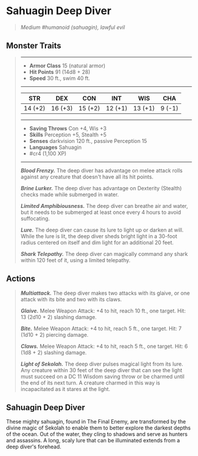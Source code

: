 # Sahuagin Deep Diver
>*Medium #humanoid (sahuagin), lawful evil*
## Monster Traits
>___
>- **Armor Class** 15 (natural armor)
>- **Hit Points** 91 (14d8 + 28)
>- **Speed** 30 ft., swim 40 ft.
>___
>|STR|DEX|CON|INT|WIS|CHA|
>|:---:|:---:|:---:|:---:|:---:|:---:|
>|14 (+2)|16 (+3)|15 (+2)|12 (+1)|13 (+1)|9 (-1)|
>___
>- **Saving Throws** Con +4, Wis +3
>- **Skills** Perception +5, Stealth +5
>- **Senses** darkvision 120 ft., passive Perception 15
>- **Languages** Sahuagin
>- #cr4 (1,100 XP)
>___
>***Blood Frenzy.*** The deep diver has advantage on melee attack rolls against any creature that doesn't have all its hit points.  
>
>***Brine Lurker.*** The deep diver has advantage on Dexterity (Stealth) checks made while submerged in water.  
>
>***Limited Amphibiousness.*** The deep diver can breathe air and water, but it needs to be submerged at least once every 4 hours to avoid suffocating.  
>
>***Lure.*** The deep diver can cause its lure to light up or darken at will. While the lure is lit, the deep diver sheds bright light in a 30-foot radius centered on itself and dim light for an additional 20 feet.  
>
>***Shark Telepathy.*** The deep diver can magically command any shark within 120 feet of it, using a limited telepathy.  
>
## Actions
>***Multiattack.*** The deep diver makes two attacks with its glaive, or one attack with its bite and two with its claws.  
>
>***Glaive.*** Melee Weapon Attack: +4 to hit, reach 10 ft., one target. Hit: 13 (2d10 + 2) slashing damage.  
>
>***Bite.*** Melee Weapon Attack: +4 to hit, reach 5 ft., one target. Hit: 7 (1d10 + 2) piercing damage.  
>
>***Claws.*** Melee Weapon Attack: +4 to hit, reach 5 ft., one target. Hit: 6 (1d8 + 2) slashing damage.  
>
>***Light of Sekolah.*** The deep diver pulses magical light from its lure. Any creature within 30 feet of the deep diver that can see the light must succeed on a DC 11 Wisdom saving throw or be charmed until the end of its next turn. A creature charmed in this way is incapacitated as it stares at the light.
## Sahuagin Deep Diver
These mighty sahuagin, found in The Final Enemy, are transformed by the divine magic of Sekolah to enable them to better explore the darkest depths of the ocean. Out of the water, they cling to shadows and serve as hunters and assassins. A long, scaly lure that can be illuminated extends from a deep diver's forehead.